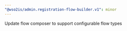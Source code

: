 ```yaml
---
"@wso2is/admin.registration-flow-builder.v1": minor
---
```


Update flow composer to support configurable flow types
